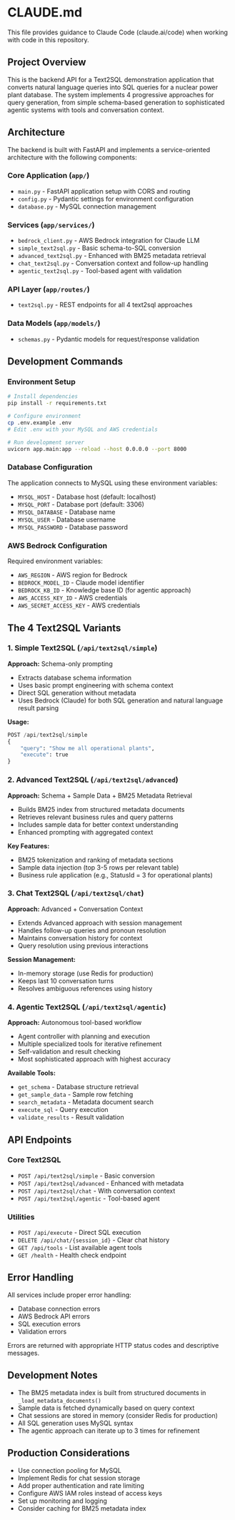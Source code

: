 # CLAUDE.md

This file provides guidance to Claude Code (claude.ai/code) when working with code in this repository.

## Project Overview

This is the backend API for a Text2SQL demonstration application that converts natural language queries into SQL queries for a nuclear power plant database. The system implements 4 progressive approaches for query generation, from simple schema-based generation to sophisticated agentic systems with tools and conversation context.

## Architecture

The backend is built with FastAPI and implements a service-oriented architecture with the following components:

### Core Application (`app/`)
- `main.py` - FastAPI application setup with CORS and routing
- `config.py` - Pydantic settings for environment configuration
- `database.py` - MySQL connection management

### Services (`app/services/`)
- `bedrock_client.py` - AWS Bedrock integration for Claude LLM
- `simple_text2sql.py` - Basic schema-to-SQL conversion
- `advanced_text2sql.py` - Enhanced with BM25 metadata retrieval
- `chat_text2sql.py` - Conversation context and follow-up handling
- `agentic_text2sql.py` - Tool-based agent with validation

### API Layer (`app/routes/`)
- `text2sql.py` - REST endpoints for all 4 text2sql approaches

### Data Models (`app/models/`)
- `schemas.py` - Pydantic models for request/response validation

## Development Commands

### Environment Setup
```bash
# Install dependencies
pip install -r requirements.txt

# Configure environment
cp .env.example .env
# Edit .env with your MySQL and AWS credentials

# Run development server
uvicorn app.main:app --reload --host 0.0.0.0 --port 8000
```

### Database Configuration
The application connects to MySQL using these environment variables:
- `MYSQL_HOST` - Database host (default: localhost)
- `MYSQL_PORT` - Database port (default: 3306)
- `MYSQL_DATABASE` - Database name
- `MYSQL_USER` - Database username
- `MYSQL_PASSWORD` - Database password

### AWS Bedrock Configuration
Required environment variables:
- `AWS_REGION` - AWS region for Bedrock
- `BEDROCK_MODEL_ID` - Claude model identifier
- `BEDROCK_KB_ID` - Knowledge base ID (for agentic approach)
- `AWS_ACCESS_KEY_ID` - AWS credentials
- `AWS_SECRET_ACCESS_KEY` - AWS credentials

## The 4 Text2SQL Variants

### 1. Simple Text2SQL (`/api/text2sql/simple`)
**Approach:** Schema-only prompting
- Extracts database schema information
- Uses basic prompt engineering with schema context
- Direct SQL generation without metadata
- Uses Bedrock (Claude) for both SQL generation and natural language result parsing

**Usage:**
```python
POST /api/text2sql/simple
{
    "query": "Show me all operational plants",
    "execute": true
}
```

### 2. Advanced Text2SQL (`/api/text2sql/advanced`)
**Approach:** Schema + Sample Data + BM25 Metadata Retrieval
- Builds BM25 index from structured metadata documents
- Retrieves relevant business rules and query patterns
- Includes sample data for better context understanding
- Enhanced prompting with aggregated context

**Key Features:**
- BM25 tokenization and ranking of metadata sections
- Sample data injection (top 3-5 rows per relevant table)
- Business rule application (e.g., StatusId = 3 for operational plants)

### 3. Chat Text2SQL (`/api/text2sql/chat`)
**Approach:** Advanced + Conversation Context
- Extends Advanced approach with session management
- Handles follow-up queries and pronoun resolution
- Maintains conversation history for context
- Query resolution using previous interactions

**Session Management:**
- In-memory storage (use Redis for production)
- Keeps last 10 conversation turns
- Resolves ambiguous references using history

### 4. Agentic Text2SQL (`/api/text2sql/agentic`)
**Approach:** Autonomous tool-based workflow
- Agent controller with planning and execution
- Multiple specialized tools for iterative refinement
- Self-validation and result checking
- Most sophisticated approach with highest accuracy

**Available Tools:**
- `get_schema` - Database structure retrieval
- `get_sample_data` - Sample row fetching
- `search_metadata` - Metadata document search
- `execute_sql` - Query execution
- `validate_results` - Result validation

## API Endpoints

### Core Text2SQL
- `POST /api/text2sql/simple` - Basic conversion
- `POST /api/text2sql/advanced` - Enhanced with metadata
- `POST /api/text2sql/chat` - With conversation context
- `POST /api/text2sql/agentic` - Tool-based agent

### Utilities
- `POST /api/execute` - Direct SQL execution
- `DELETE /api/chat/{session_id}` - Clear chat history
- `GET /api/tools` - List available agent tools
- `GET /health` - Health check endpoint

## Error Handling

All services include proper error handling:
- Database connection errors
- AWS Bedrock API errors
- SQL execution errors
- Validation errors

Errors are returned with appropriate HTTP status codes and descriptive messages.

## Development Notes

- The BM25 metadata index is built from structured documents in `_load_metadata_documents()`
- Sample data is fetched dynamically based on query context
- Chat sessions are stored in memory (consider Redis for production)
- All SQL generation uses MySQL syntax
- The agentic approach can iterate up to 3 times for refinement

## Production Considerations

- Use connection pooling for MySQL
- Implement Redis for chat session storage
- Add proper authentication and rate limiting
- Configure AWS IAM roles instead of access keys
- Set up monitoring and logging
- Consider caching for BM25 metadata index